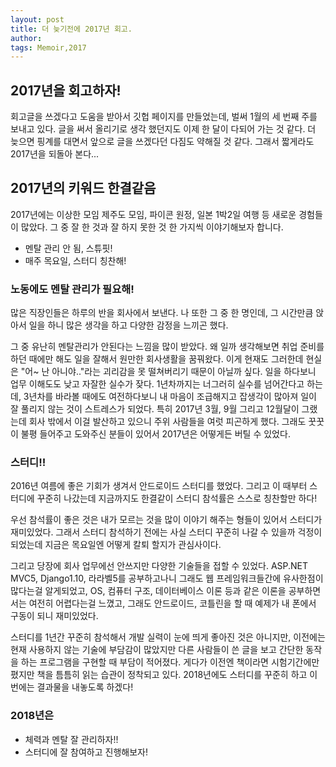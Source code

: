 ```yaml
---
layout: post
title: 더 늦기전에 2017년 회고.
author:
tags: Memoir,2017
---
```

## 2017년을 회고하자!

 회고글을 쓰겠다고 도움을 받아서 깃헙 페이지를 만들었는데, 벌써 1월의 세 번째 주를 보내고 있다.
글을 써서 올리기로 생각 했던지도 이제 한 달이 다되어 가는 것 같다. 더 늦으면 핑계를 대면서 앞으로 글을 쓰겠다던 다짐도 약해질 것 같다.
 그래서 짧게라도 2017년을 되돌아 본다...

## 2017년의 키워드 한결같음

2017년에는 이상한 모임 제주도 모임, 파이콘 원정, 일본 1박2일 여행 등 새로운 경험들이 많았다.
그 중 잘 한 것과 잘 하지 못한 것 한 가지씩 이야기해보자 합니다.

- 멘탈 관리 안 됨, 스튜핏!
- 매주 목요일, 스터디 칭찬해!

### 노동에도 멘탈 관리가 필요해!

 많은 직장인들은 하루의 반을 회사에서 보낸다. 나 또한 그 중 한 명인데, 그 시간만큼 앉아서 일을 하니  많은 생각을 하고 다양한 감정을 느끼곤 했다.

 그 중 유난히 멘탈관리가 안된다는 느낌을 많이 받았다. 왜 일까 생각해보면 취업 준비를 하던 때에만 해도 일을 잘해서 원만한 회사생활을 꿈꿔왔다. 이게 현재도 그러한데 현실은 "어~ 난 아니야.."라는 괴리감을 못 떨쳐버리기 때문이 아닐까 싶다. 일을 하다보니 업무 이해도도 낮고 자잘한 실수가 잦다. 1년차까지는 너그러히 실수를 넘어간다고 하는데, 3년차를 바라볼 때에도 여전하다보니 내 마음이 조급해지고 잡생각이 많아져 일이 잘 풀리지 않는 것이 스트레스가 되었다. 특히 2017년 3월, 9월 그리고 12월달이 그랬는데 회사 밖에서 이걸 발산하고 있으니 주위 사람들을 여럿 피곤하게 했다. 그래도 꿋꿋이 불평 들어주고 도와주신 분들이 있어서 2017년은 어떻게든 버틸 수 있었다.

### 스터디!!

 2016년 여름에 좋은 기회가 생겨서 안드로이드 스터디를 했었다. 그리고 이 때부터 스터디에 꾸준히 나갔는데 지금까지도 한결같이 스터디 참석률은 스스로 칭찬할만 하다!

 우선 참석률이 좋은 것은 내가 모르는 것을 많이 이야기 해주는 형들이 있어서 스터디가 재미있었다. 그래서 스터디 참석하기 전에는 사실 스터디 꾸준히 나갈 수 있을까 걱정이 되었는데 지금은 목요일엔 어떻게 칼퇴 할지가 관심사이다.

 그리고 당장에 회사 업무에선 안쓰지만 다양한 기술들을 접할 수 있었다. ASP.NET MVC5, Django1.10, 라라벨5를 공부하고나니 그래도 웹 프레임워크들간에 유사한점이 많다는걸 알게되었고,
OS, 컴퓨터 구조, 데이터베이스 이론 등과 같은 이론을 공부하면서는 여전히 어렵다는걸 느꼈고,
그래도 안드로이드, 코틀린을 할 때 예제가 내 폰에서 구동이 되니 재미있었다.

 스터디를 1년간 꾸준히 참석해서 개발 실력이 눈에 띄게 좋아진 것은 아니지만, 이전에는 현재 사용하지 않는 기술에 부담감이 많았지만 다른 사람들이 쓴 글을 보고 간단한 동작을 하는 프로그램을 구현할 때 부담이 적어졌다. 게다가 이전엔 책이라면 시험기간에만 폈지만 책을 틈틈히 읽는 습관이 정착되고 있다. 2018년에도 스터디를 꾸준히 하고 이번에는 결과물을 내놓도록 하겠다!

### 2018년은

- 체력과 멘탈 잘 관리하자!!
- 스터디에 잘 참여하고 진행해보자!